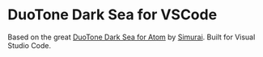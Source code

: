 # DuoTone Dark Sea for VSCode

Based on the great [DuoTone Dark Sea for Atom](https://github.com/simurai/duotone-dark-sea-syntax) by [Simurai](https://github.com/simurai). Built for Visual Studio Code.
